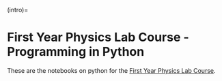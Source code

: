 (intro)=
# First Year Physics Lab Course - Programming in Python

These are the notebooks on python for the [First Year Physics Lab Course](https://contemporary-physicslab.github.io/NP-new-style/).

